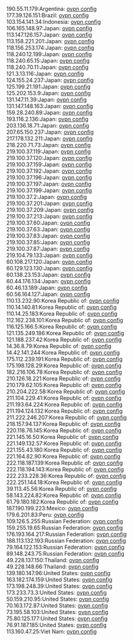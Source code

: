 190.55.11.179:Argentina: [ovpn config](vpn/190_55_11_179.ovpn)  
177.39.126.151:Brazil: [ovpn config](vpn/177_39_126_151.ovpn)  
103.154.141.34:Indonesia: [ovpn config](vpn/103_154_141_34.ovpn)  
106.165.148.97:Japan: [ovpn config](vpn/106_165_148_97.ovpn)  
113.147.126.157:Japan: [ovpn config](vpn/113_147_126_157.ovpn)  
113.158.221.201:Japan: [ovpn config](vpn/113_158_221_201.ovpn)  
118.156.253.174:Japan: [ovpn config](vpn/118_156_253_174.ovpn)  
118.240.12.199:Japan: [ovpn config](vpn/118_240_12_199.ovpn)  
118.240.65.15:Japan: [ovpn config](vpn/118_240_65_15.ovpn)  
118.240.70.11:Japan: [ovpn config](vpn/118_240_70_11.ovpn)  
121.3.13.116:Japan: [ovpn config](vpn/121_3_13_116.ovpn)  
124.155.24.237:Japan: [ovpn config](vpn/124_155_24_237.ovpn)  
125.199.21.191:Japan: [ovpn config](vpn/125_199_21_191.ovpn)  
125.202.153.9:Japan: [ovpn config](vpn/125_202_153_9.ovpn)  
131.147.11.39:Japan: [ovpn config](vpn/131_147_11_39.ovpn)  
131.147.148.163:Japan: [ovpn config](vpn/131_147_148_163.ovpn)  
159.28.240.89:Japan: [ovpn config](vpn/159_28_240_89.ovpn)  
193.116.2.136:Japan: [ovpn config](vpn/193_116_2_136.ovpn)  
203.136.18.71:Japan: [ovpn config](vpn/203_136_18_71.ovpn)  
207.65.150.237:Japan: [ovpn config](vpn/207_65_150_237.ovpn)  
217.178.132.211:Japan: [ovpn config](vpn/217_178_132_211.ovpn)  
218.220.71.73:Japan: [ovpn config](vpn/218_220_71_73.ovpn)  
219.100.37.119:Japan: [ovpn config](vpn/219_100_37_119.ovpn)  
219.100.37.120:Japan: [ovpn config](vpn/219_100_37_120.ovpn)  
219.100.37.159:Japan: [ovpn config](vpn/219_100_37_159.ovpn)  
219.100.37.192:Japan: [ovpn config](vpn/219_100_37_192.ovpn)  
219.100.37.196:Japan: [ovpn config](vpn/219_100_37_196.ovpn)  
219.100.37.197:Japan: [ovpn config](vpn/219_100_37_197.ovpn)  
219.100.37.199:Japan: [ovpn config](vpn/219_100_37_199.ovpn)  
219.100.37.2:Japan: [ovpn config](vpn/219_100_37_2.ovpn)  
219.100.37.201:Japan: [ovpn config](vpn/219_100_37_201.ovpn)  
219.100.37.209:Japan: [ovpn config](vpn/219_100_37_209.ovpn)  
219.100.37.213:Japan: [ovpn config](vpn/219_100_37_213.ovpn)  
219.100.37.60:Japan: [ovpn config](vpn/219_100_37_60.ovpn)  
219.100.37.63:Japan: [ovpn config](vpn/219_100_37_63.ovpn)  
219.100.37.83:Japan: [ovpn config](vpn/219_100_37_83.ovpn)  
219.100.37.85:Japan: [ovpn config](vpn/219_100_37_85.ovpn)  
219.100.37.87:Japan: [ovpn config](vpn/219_100_37_87.ovpn)  
219.104.79.133:Japan: [ovpn config](vpn/219_104_79_133.ovpn)  
60.108.217.120:Japan: [ovpn config](vpn/60_108_217_120.ovpn)  
60.129.123.130:Japan: [ovpn config](vpn/60_129_123_130.ovpn)  
60.138.23.153:Japan: [ovpn config](vpn/60_138_23_153.ovpn)  
60.44.176.134:Japan: [ovpn config](vpn/60_44_176_134.ovpn)  
60.46.13.189:Japan: [ovpn config](vpn/60_46_13_189.ovpn)  
60.56.164.127:Japan: [ovpn config](vpn/60_56_164_127.ovpn)  
110.13.232.90:Korea Republic of: [ovpn config](vpn/110_13_232_90.ovpn)  
110.14.140.81:Korea Republic of: [ovpn config](vpn/110_14_140_81.ovpn)  
110.14.25.183:Korea Republic of: [ovpn config](vpn/110_14_25_183.ovpn)  
112.162.238.101:Korea Republic of: [ovpn config](vpn/112_162_238_101.ovpn)  
116.125.166.5:Korea Republic of: [ovpn config](vpn/116_125_166_5.ovpn)  
121.135.249.186:Korea Republic of: [ovpn config](vpn/121_135_249_186.ovpn)  
121.188.237.42:Korea Republic of: [ovpn config](vpn/121_188_237_42.ovpn)  
14.36.8.79:Korea Republic of: [ovpn config](vpn/14_36_8_79.ovpn)  
14.42.141.244:Korea Republic of: [ovpn config](vpn/14_42_141_244.ovpn)  
175.112.239.191:Korea Republic of: [ovpn config](vpn/175_112_239_191.ovpn)  
175.198.128.29:Korea Republic of: [ovpn config](vpn/175_198_128_29.ovpn)  
182.216.106.78:Korea Republic of: [ovpn config](vpn/182_216_106_78.ovpn)  
210.126.18.221:Korea Republic of: [ovpn config](vpn/210_126_18_221.ovpn)  
210.179.62.105:Korea Republic of: [ovpn config](vpn/210_179_62_105.ovpn)  
210.204.222.58:Korea Republic of: [ovpn config](vpn/210_204_222_58.ovpn)  
211.104.229.41:Korea Republic of: [ovpn config](vpn/211_104_229_41.ovpn)  
211.193.64.224:Korea Republic of: [ovpn config](vpn/211_193_64_224.ovpn)  
211.194.124.132:Korea Republic of: [ovpn config](vpn/211_194_124_132.ovpn)  
211.222.246.207:Korea Republic of: [ovpn config](vpn/211_222_246_207.ovpn)  
218.157.94.137:Korea Republic of: [ovpn config](vpn/218_157_94_137.ovpn)  
220.118.76.145:Korea Republic of: [ovpn config](vpn/220_118_76_145.ovpn)  
221.145.16.50:Korea Republic of: [ovpn config](vpn/221_145_16_50.ovpn)  
221.149.132.57:Korea Republic of: [ovpn config](vpn/221_149_132_57.ovpn)  
221.155.43.180:Korea Republic of: [ovpn config](vpn/221_155_43_180.ovpn)  
221.164.82.90:Korea Republic of: [ovpn config](vpn/221_164_82_90.ovpn)  
222.118.187.139:Korea Republic of: [ovpn config](vpn/222_118_187_139.ovpn)  
222.118.194.143:Korea Republic of: [ovpn config](vpn/222_118_194_143.ovpn)  
222.233.228.36:Korea Republic of: [ovpn config](vpn/222_233_228_36.ovpn)  
222.251.144.18:Korea Republic of: [ovpn config](vpn/222_251_144_18.ovpn)  
39.113.45.56:Korea Republic of: [ovpn config](vpn/39_113_45_56.ovpn)  
58.143.224.82:Korea Republic of: [ovpn config](vpn/58_143_224_82.ovpn)  
61.79.180.182:Korea Republic of: [ovpn config](vpn/61_79_180_182.ovpn)  
187.190.199.223:Mexico: [ovpn config](vpn/187_190_199_223.ovpn)  
179.6.201.83:Peru: [ovpn config](vpn/179_6_201_83.ovpn)  
109.126.5.255:Russian Federation: [ovpn config](vpn/109_126_5_255.ovpn)  
159.255.19.65:Russian Federation: [ovpn config](vpn/159_255_19_65.ovpn)  
176.193.164.217:Russian Federation: [ovpn config](vpn/176_193_164_217.ovpn)  
188.113.132.193:Russian Federation: [ovpn config](vpn/188_113_132_193.ovpn)  
79.164.122.153:Russian Federation: [ovpn config](vpn/79_164_122_153.ovpn)  
89.148.243.75:Russian Federation: [ovpn config](vpn/89_148_243_75.ovpn)  
49.228.137.150:Thailand: [ovpn config](vpn/49_228_137_150.ovpn)  
49.228.148.66:Thailand: [ovpn config](vpn/49_228_148_66.ovpn)  
139.180.147.96:United States: [ovpn config](vpn/139_180_147_96.ovpn)  
163.182.174.159:United States: [ovpn config](vpn/163_182_174_159.ovpn)  
173.198.248.39:United States: [ovpn config](vpn/173_198_248_39.ovpn)  
173.233.73.3:United States: [ovpn config](vpn/173_233_73_3.ovpn)  
50.159.210.95:United States: [ovpn config](vpn/50_159_210_95.ovpn)  
70.163.172.87:United States: [ovpn config](vpn/70_163_172_87.ovpn)  
73.195.58.103:United States: [ovpn config](vpn/73_195_58_103.ovpn)  
75.80.125.177:United States: [ovpn config](vpn/75_80_125_177.ovpn)  
76.91.187.185:United States: [ovpn config](vpn/76_91_187_185.ovpn)  
113.160.47.25:Viet Nam: [ovpn config](vpn/113_160_47_25.ovpn)  
